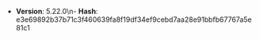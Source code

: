 - **Version**: 5.22.0\n- **Hash**: e3e69892b37b71c3f460639fa8f19df34ef9cebd7aa28e91bbfb67767a5e81c1
